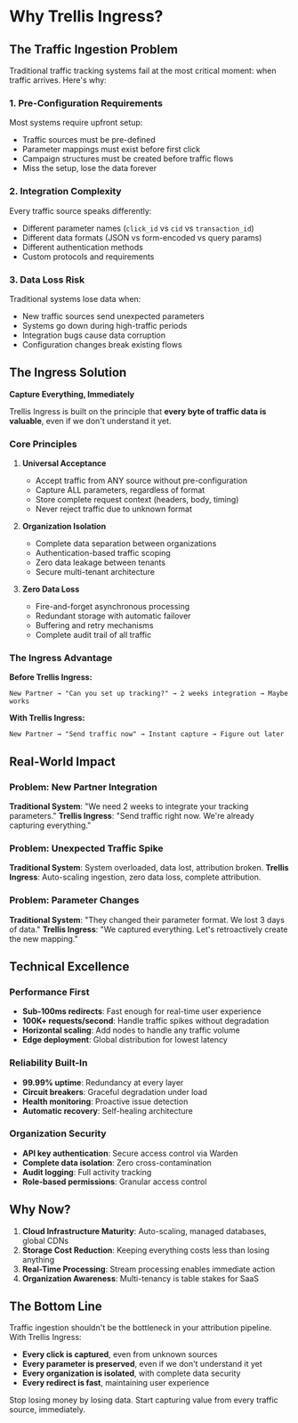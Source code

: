 # Why Trellis Ingress?

## The Traffic Ingestion Problem

Traditional traffic tracking systems fail at the most critical moment: when traffic arrives. Here's why:

### 1. **Pre-Configuration Requirements**
Most systems require upfront setup:
- Traffic sources must be pre-defined
- Parameter mappings must exist before first click
- Campaign structures must be created before traffic flows
- Miss the setup, lose the data forever

### 2. **Integration Complexity**
Every traffic source speaks differently:
- Different parameter names (`click_id` vs `cid` vs `transaction_id`)
- Different data formats (JSON vs form-encoded vs query params)
- Different authentication methods
- Custom protocols and requirements

### 3. **Data Loss Risk**
Traditional systems lose data when:
- New traffic sources send unexpected parameters
- Systems go down during high-traffic periods
- Integration bugs cause data corruption
- Configuration changes break existing flows

## The Ingress Solution

**Capture Everything, Immediately**

Trellis Ingress is built on the principle that **every byte of traffic data is valuable**, even if we don't understand it yet.

### Core Principles

1. **Universal Acceptance**
   - Accept traffic from ANY source without pre-configuration
   - Capture ALL parameters, regardless of format
   - Store complete request context (headers, body, timing)
   - Never reject traffic due to unknown format

2. **Organization Isolation** 
   - Complete data separation between organizations
   - Authentication-based traffic scoping
   - Zero data leakage between tenants
   - Secure multi-tenant architecture

3. **Zero Data Loss**
   - Fire-and-forget asynchronous processing
   - Redundant storage with automatic failover  
   - Buffering and retry mechanisms
   - Complete audit trail of all traffic

### The Ingress Advantage

**Before Trellis Ingress:**
```
New Partner → "Can you set up tracking?" → 2 weeks integration → Maybe works
```

**With Trellis Ingress:**
```
New Partner → "Send traffic now" → Instant capture → Figure out later
```

## Real-World Impact

### Problem: New Partner Integration
**Traditional System**: "We need 2 weeks to integrate your tracking parameters."
**Trellis Ingress**: "Send traffic right now. We're already capturing everything."

### Problem: Unexpected Traffic Spike  
**Traditional System**: System overloaded, data lost, attribution broken.
**Trellis Ingress**: Auto-scaling ingestion, zero data loss, complete attribution.

### Problem: Parameter Changes
**Traditional System**: "They changed their parameter format. We lost 3 days of data."
**Trellis Ingress**: "We captured everything. Let's retroactively create the new mapping."

## Technical Excellence

### Performance First
- **Sub-100ms redirects**: Fast enough for real-time user experience
- **100K+ requests/second**: Handle traffic spikes without degradation
- **Horizontal scaling**: Add nodes to handle any traffic volume
- **Edge deployment**: Global distribution for lowest latency

### Reliability Built-In
- **99.99% uptime**: Redundancy at every layer
- **Circuit breakers**: Graceful degradation under load
- **Health monitoring**: Proactive issue detection
- **Automatic recovery**: Self-healing architecture

### Organization Security
- **API key authentication**: Secure access control via Warden
- **Complete data isolation**: Zero cross-contamination
- **Audit logging**: Full activity tracking
- **Role-based permissions**: Granular access control

## Why Now?

1. **Cloud Infrastructure Maturity**: Auto-scaling, managed databases, global CDNs
2. **Storage Cost Reduction**: Keeping everything costs less than losing anything
3. **Real-Time Processing**: Stream processing enables immediate action
4. **Organization Awareness**: Multi-tenancy is table stakes for SaaS

## The Bottom Line

Traffic ingestion shouldn't be the bottleneck in your attribution pipeline. With Trellis Ingress:

- **Every click is captured**, even from unknown sources
- **Every parameter is preserved**, even if we don't understand it yet  
- **Every organization is isolated**, with complete data security
- **Every redirect is fast**, maintaining user experience

Stop losing money by losing data. Start capturing value from every traffic source, immediately.